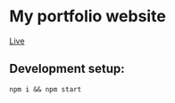 # My portfolio website

[Live](https://lavanyamanohar11.github.io/portfolio/)

## Development setup:
``` npm i && npm start ```

